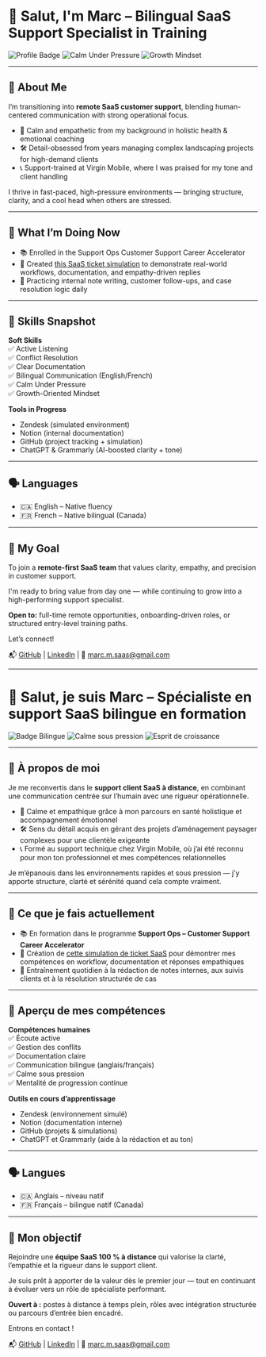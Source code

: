 # 👋 Salut, I'm Marc – Bilingual SaaS Support Specialist in Training

![Profile Badge](https://img.shields.io/badge/Bilingual-EN%2FFR-blue) ![Calm Under Pressure](https://img.shields.io/badge/Soft_Skills-Calm_Problem_Solver-green) ![Growth Mindset](https://img.shields.io/badge/Growth-Mindset-yellow)

---

## 🧭 About Me

I’m transitioning into **remote SaaS customer support**, blending human-centered communication with strong operational focus.

- 🧘 Calm and empathetic from my background in holistic health & emotional coaching  
- 🛠 Detail-obsessed from years managing complex landscaping projects for high-demand clients  
- 📞 Support-trained at Virgin Mobile, where I was praised for my tone and client handling

I thrive in fast-paced, high-pressure environments — bringing structure, clarity, and a cool head when others are stressed.

---

## 💼 What I’m Doing Now

- 📚 Enrolled in the Support Ops Customer Support Career Accelerator  
- 🧪 Created [this SaaS ticket simulation](https://github.com/Marccloudtech/saas-ticket-simulation) to demonstrate real-world workflows, documentation, and empathy-driven replies  
- 🧠 Practicing internal note writing, customer follow-ups, and case resolution logic daily

---

## 🔧 Skills Snapshot

**Soft Skills**  
✅ Active Listening  
✅ Conflict Resolution  
✅ Clear Documentation  
✅ Bilingual Communication (English/French)  
✅ Calm Under Pressure  
✅ Growth-Oriented Mindset  

**Tools in Progress**  
- Zendesk (simulated environment)  
- Notion (internal documentation)  
- GitHub (project tracking + simulation)  
- ChatGPT & Grammarly (AI-boosted clarity + tone)

---

## 🗣 Languages

- 🇨🇦 English – Native fluency  
- 🇫🇷 French – Native bilingual (Canada)

---

## 🎯 My Goal

To join a **remote-first SaaS team** that values clarity, empathy, and precision in customer support.

I'm ready to bring value from day one — while continuing to grow into a high-performing support specialist.

**Open to:** full-time remote opportunities, onboarding-driven roles, or structured entry-level training paths.

Let’s connect!

📬 [GitHub](https://github.com/Marccloudtech) | [LinkedIn](https://linkedin.com/in/marccloudtech) | 📩 marc.m.saas@gmail.com

---

# 👋 Salut, je suis Marc – Spécialiste en support SaaS bilingue en formation

![Badge Bilingue](https://img.shields.io/badge/Bilingue-EN%2FFR-blue) ![Calme sous pression](https://img.shields.io/badge/Comp%C3%A9tences_douces-Calme_et_structur%C3%A9-green) ![Esprit de croissance](https://img.shields.io/badge/Mentalit%C3%A9-Progressive-yellow)

---

## 🧭 À propos de moi

Je me reconvertis dans le **support client SaaS à distance**, en combinant une communication centrée sur l’humain avec une rigueur opérationnelle.

- 🧘 Calme et empathique grâce à mon parcours en santé holistique et accompagnement émotionnel  
- 🛠 Sens du détail acquis en gérant des projets d’aménagement paysager complexes pour une clientèle exigeante  
- 📞 Formé au support technique chez Virgin Mobile, où j’ai été reconnu pour mon ton professionnel et mes compétences relationnelles

Je m’épanouis dans les environnements rapides et sous pression — j’y apporte structure, clarté et sérénité quand cela compte vraiment.

---

## 💼 Ce que je fais actuellement

- 📚 En formation dans le programme **Support Ops – Customer Support Career Accelerator**  
- 🧪 Création de [cette simulation de ticket SaaS](https://github.com/Marccloudtech/saas-ticket-simulation) pour démontrer mes compétences en workflow, documentation et réponses empathiques  
- 🧠 Entraînement quotidien à la rédaction de notes internes, aux suivis clients et à la résolution structurée de cas

---

## 🔧 Aperçu de mes compétences

**Compétences humaines**  
✅ Écoute active  
✅ Gestion des conflits  
✅ Documentation claire  
✅ Communication bilingue (anglais/français)  
✅ Calme sous pression  
✅ Mentalité de progression continue  

**Outils en cours d’apprentissage**  
- Zendesk (environnement simulé)  
- Notion (documentation interne)  
- GitHub (projets & simulations)  
- ChatGPT et Grammarly (aide à la rédaction et au ton)

---

## 🗣 Langues

- 🇨🇦 Anglais – niveau natif  
- 🇫🇷 Français – bilingue natif (Canada)

---

## 🎯 Mon objectif

Rejoindre une **équipe SaaS 100 % à distance** qui valorise la clarté, l’empathie et la rigueur dans le support client.

Je suis prêt à apporter de la valeur dès le premier jour — tout en continuant à évoluer vers un rôle de spécialiste performant.

**Ouvert à :** postes à distance à temps plein, rôles avec intégration structurée ou parcours d’entrée bien encadré.

Entrons en contact !

📬 [GitHub](https://github.com/Marccloudtech) | [LinkedIn](https://linkedin.com/in/marccloudtech) | 📩 marc.m.saas@gmail.com
